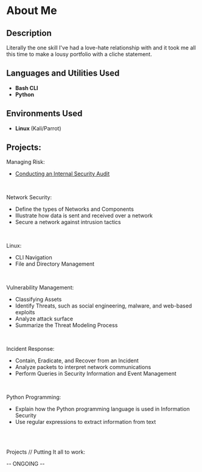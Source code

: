 <h1> About Me </h1>

 ### 

<h2>Description</h2>
Literally the one skill I've had a love-hate relationship with and it took me all this time to make a lousy portfolio with a cliche statement. 
<br />


<h2>Languages and Utilities Used</h2>

- <b> Bash CLI </b> 
- <b> Python </b>

<h2><b> Environments Used </b></h2>

- <b> Linux </b> (Kali/Parrot)

<h2> Projects: </h2>

<p align="left">

 Managing Risk: <br/>
<!-- <img src=""/> -->
- [Conducting an Internal Security Audit](https://github.com/charliecash310/Course-2-Managing-Risks)
<br />

Network Security: <br/>
<!-- <img src=""/> -->
- Define the types of Networks and Components
- Illustrate how data is sent and received over a network
- Secure a network against intrusion tactics
<br />

Linux: <br/>
<!-- <img src=""/> -->
- CLI Navigation
- File and Directory Management
<br />

Vulnerability Management:  <br/>
<!-- <img src=""/> -->
- Classifying Assets
- Identify Threats, such as social engineering, malware, and web-based exploits
- Analyze attack surface
- Summarize the Threat Modeling Process
<br />

Incident Response:  <br/>
<!-- <img src=""/> -->
- Contain, Eradicate, and Recover from an Incident
- Analyze packets to interpret network communications
- Perform Queries in Security Information and Event Management
<br />

Python Programming:  <br/>
<!-- <img src=""/> -->
- Explain how the Python programming language is used in Information Security
- Use regular expressions to extract information from text
<br />
<br />

Projects // Putting It all to work:  <br/>
<!-- <img src=""/> -->
-- ONGOING --



</p>

<!--
 ```diff
- text in red
+ text in green
! text in orange
# text in gray
@@ text in purple (and bold)@@
```
--!>
